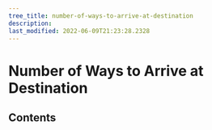 ```yaml
---
tree_title: number-of-ways-to-arrive-at-destination
description: 
last_modified: 2022-06-09T21:23:28.2328
---
```


# Number of Ways to Arrive at Destination

## Contents

